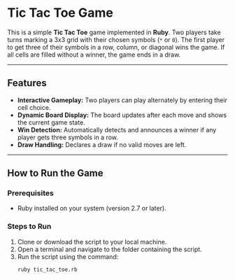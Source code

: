 # Tic Tac Toe Game

This is a simple **Tic Tac Toe** game implemented in **Ruby**. Two players take turns marking a 3x3 grid with their chosen symbols (`*` or `0`). The first player to get three of their symbols in a row, column, or diagonal wins the game. If all cells are filled without a winner, the game ends in a draw.

---

## Features

- **Interactive Gameplay:** Two players can play alternately by entering their cell choice.
- **Dynamic Board Display:** The board updates after each move and shows the current game state.
- **Win Detection:** Automatically detects and announces a winner if any player gets three symbols in a row.
- **Draw Handling:** Declares a draw if no valid moves are left.

---

## How to Run the Game

### Prerequisites
- Ruby installed on your system (version 2.7 or later).

### Steps to Run
1. Clone or download the script to your local machine.
2. Open a terminal and navigate to the folder containing the script.
3. Run the script using the command:
   ```bash
   ruby tic_tac_toe.rb
